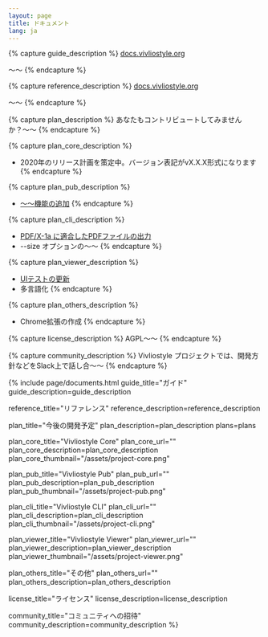 ```yaml
---
layout: page
title: ドキュメント
lang: ja
---
```



{% capture guide_description %}
[docs.vivliostyle.org](docs.vivliostyle.org)

〜〜
{% endcapture %}


{% capture reference_description %}
[docs.vivliostyle.org](docs.vivliostyle.org)

〜〜
{% endcapture %}


{% capture plan_description %}
あなたもコントリビュートしてみませんか？〜〜
{% endcapture %}


{% capture plan_core_description %}
- 2020年のリリース計画を策定中。バージョン表記がvX.X.X形式になります
{% endcapture %}


{% capture plan_pub_description %}
- [〜〜機能の追加]()
{% endcapture %}


{% capture plan_cli_description %}
- [PDF/X-1a に適合したPDFファイルの出力]()
- --size オプションの〜〜
{% endcapture %}


{% capture plan_viewer_description %}
- [UIテストの更新]()
- 多言語化
{% endcapture %}


{% capture plan_others_description %}
- Chrome拡張の作成
{% endcapture %}


{% capture license_description %}
AGPL〜〜
{% endcapture %}


{% capture community_description %}
Vivliostyle プロジェクトでは、開発方針などをSlack上で話し合〜〜
{% endcapture %}

{% include page/documents.html
  guide_title="ガイド"
  guide_description=guide_description

  reference_title="リファレンス"
  reference_description=reference_description

  plan_title="今後の開発予定"
  plan_description=plan_description
  plans=plans

  plan_core_title="Vivliostyle Core"
  plan_core_url=""
  plan_core_description=plan_core_description
  plan_core_thumbnail="/assets/project-core.png"

  plan_pub_title="Vivliostyle Pub"
  plan_pub_url=""
  plan_pub_description=plan_pub_description
  plan_pub_thumbnail="/assets/project-pub.png"

  plan_cli_title="Vivliostyle CLI"
  plan_cli_url=""
  plan_cli_description=plan_cli_description
  plan_cli_thumbnail="/assets/project-cli.png"

  plan_viewer_title="Vivliostyle Viewer"
  plan_viewer_url=""
  plan_viewer_description=plan_viewer_description
  plan_viewer_thumbnail="/assets/project-viewer.png"

  plan_others_title="その他"
  plan_others_url=""
  plan_others_description=plan_others_description

  license_title="ライセンス"
  license_description=license_description

  community_title="コミュニティへの招待"
  community_description=community_description
%}
